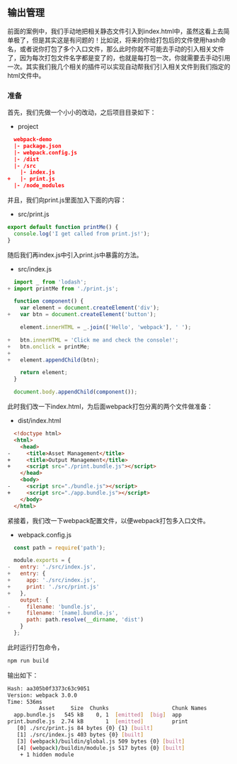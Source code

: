 ## 输出管理

前面的案例中，我们手动地把相关静态文件引入到index.html中，虽然这看上去简单极了，但是其实这是有问题的！比如说，将来的你给打包后的文件使用hash命名，或者说你打包了多个入口文件，那么此时你就不可能去手动的引入相关文件了，因为每次打包文件名字都是变了的，也就是每打包一次，你就需要去手动引用一次。其实我们我几个相关的插件可以实现自动帮我们引入相关文件到我们指定的html文件中。

### 准备

首先，我们先做一个小小的改动，之后项目目录如下：
* project

```json
  webpack-demo
  |- package.json
  |- webpack.config.js
  |- /dist
  |- /src
    |- index.js
+   |- print.js
  |- /node_modules
```
并且，我们向print.js里面加入下面的内容：

* src/print.js
```javascript
export default function printMe() {
  console.log('I get called from print.js!');
}
```
随后我们再index.js中引入print.js中暴露的方法。

* src/index.js
```javascript
  import _ from 'lodash';
+ import printMe from './print.js';

  function component() {
    var element = document.createElement('div');
+   var btn = document.createElement('button');

    element.innerHTML = _.join(['Hello', 'webpack'], ' ');

+   btn.innerHTML = 'Click me and check the console!';
+   btn.onclick = printMe;
+
+   element.appendChild(btn);

    return element;
  }

  document.body.appendChild(component());
```
此时我们改一下index.html，为后面webpack打包分离的两个文件做准备：

* dist/index.html
```html
  <!doctype html>
  <html>
    <head>
-     <title>Asset Management</title>
+     <title>Output Management</title>
+     <script src="./print.bundle.js"></script>
    </head>
    <body>
-     <script src="./bundle.js"></script>
+     <script src="./app.bundle.js"></script>
    </body>
  </html>
```
紧接着，我们改一下webpack配置文件，以便webpack打包多入口文件。

* webpack.config.js
```javascript
  const path = require('path');

  module.exports = {
-   entry: './src/index.js',
+   entry: {
+     app: './src/index.js',
+     print: './src/print.js'
+   },
    output: {
-     filename: 'bundle.js',
+     filename: '[name].bundle.js',
      path: path.resolve(__dirname, 'dist')
    }
  };
```

此时运行打包命令，

```bash
npm run build
```

输出如下：

```bash
Hash: aa305b0f3373c63c9051
Version: webpack 3.0.0
Time: 536ms
          Asset     Size  Chunks                    Chunk Names
  app.bundle.js   545 kB    0, 1  [emitted]  [big]  app
print.bundle.js  2.74 kB       1  [emitted]         print
   [0] ./src/print.js 84 bytes {0} {1} [built]
   [1] ./src/index.js 403 bytes {0} [built]
   [3] (webpack)/buildin/global.js 509 bytes {0} [built]
   [4] (webpack)/buildin/module.js 517 bytes {0} [built]
    + 1 hidden module
```
